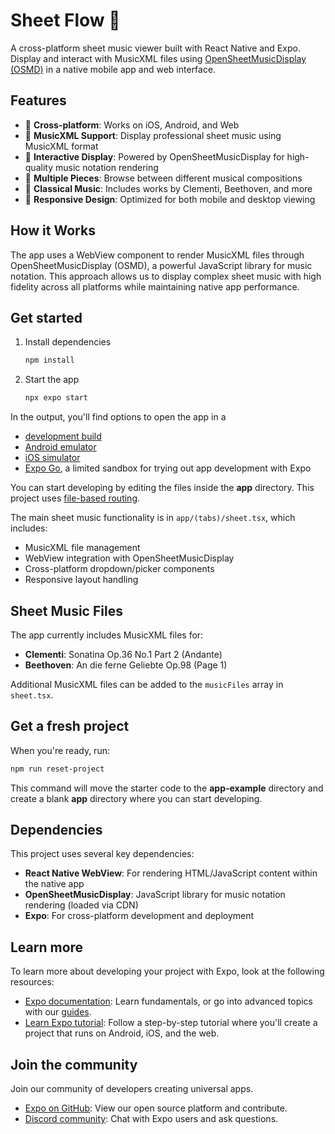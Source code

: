 # Sheet Flow 🎼

A cross-platform sheet music viewer built with React Native and Expo. Display and interact with MusicXML files using [OpenSheetMusicDisplay (OSMD)](https://github.com/opensheetmusicdisplay) in a native mobile app and web interface.

## Features

- 📱 **Cross-platform**: Works on iOS, Android, and Web
- 🎵 **MusicXML Support**: Display professional sheet music using MusicXML format
- 🎨 **Interactive Display**: Powered by OpenSheetMusicDisplay for high-quality music notation rendering
- 📖 **Multiple Pieces**: Browse between different musical compositions
- 🎹 **Classical Music**: Includes works by Clementi, Beethoven, and more
- 📲 **Responsive Design**: Optimized for both mobile and desktop viewing

## How it Works

The app uses a WebView component to render MusicXML files through OpenSheetMusicDisplay (OSMD), a powerful JavaScript library for music notation. This approach allows us to display complex sheet music with high fidelity across all platforms while maintaining native app performance.

## Get started

1. Install dependencies

   ```bash
   npm install
   ```

2. Start the app

   ```bash
   npx expo start
   ```

In the output, you'll find options to open the app in a

- [development build](https://docs.expo.dev/develop/development-builds/introduction/)
- [Android emulator](https://docs.expo.dev/workflow/android-studio-emulator/)
- [iOS simulator](https://docs.expo.dev/workflow/ios-simulator/)
- [Expo Go](https://expo.dev/go), a limited sandbox for trying out app development with Expo

You can start developing by editing the files inside the **app** directory. This project uses [file-based routing](https://docs.expo.dev/router/introduction).

The main sheet music functionality is in `app/(tabs)/sheet.tsx`, which includes:
- MusicXML file management
- WebView integration with OpenSheetMusicDisplay
- Cross-platform dropdown/picker components
- Responsive layout handling

## Sheet Music Files

The app currently includes MusicXML files for:
- **Clementi**: Sonatina Op.36 No.1 Part 2 (Andante)
- **Beethoven**: An die ferne Geliebte Op.98 (Page 1)

Additional MusicXML files can be added to the `musicFiles` array in `sheet.tsx`.

## Get a fresh project

When you're ready, run:

```bash
npm run reset-project
```

This command will move the starter code to the **app-example** directory and create a blank **app** directory where you can start developing.

## Dependencies

This project uses several key dependencies:
- **React Native WebView**: For rendering HTML/JavaScript content within the native app
- **OpenSheetMusicDisplay**: JavaScript library for music notation rendering (loaded via CDN)
- **Expo**: For cross-platform development and deployment

## Learn more

To learn more about developing your project with Expo, look at the following resources:

- [Expo documentation](https://docs.expo.dev/): Learn fundamentals, or go into advanced topics with our [guides](https://docs.expo.dev/guides).
- [Learn Expo tutorial](https://docs.expo.dev/tutorial/introduction/): Follow a step-by-step tutorial where you'll create a project that runs on Android, iOS, and the web.

## Join the community

Join our community of developers creating universal apps.

- [Expo on GitHub](https://github.com/expo/expo): View our open source platform and contribute.
- [Discord community](https://chat.expo.dev): Chat with Expo users and ask questions.
